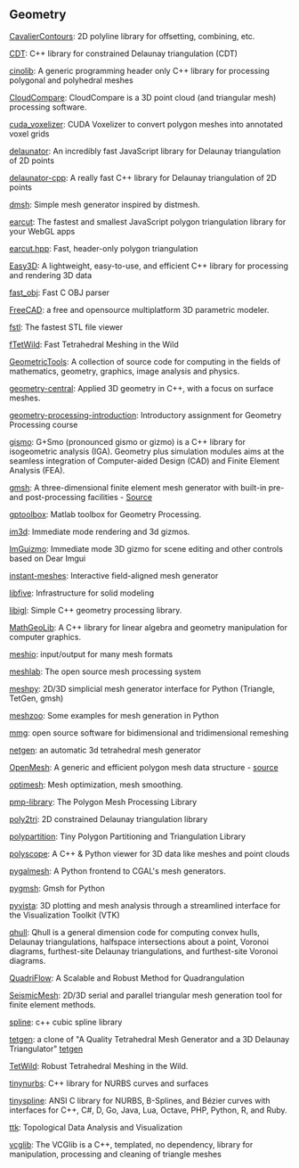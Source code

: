 ## Geometry
[CavalierContours](https://github.com/jbuckmccready/CavalierContours): 2D polyline library for offsetting, combining, etc.

[CDT](https://github.com/artem-ogre/CDT): C++ library for constrained Delaunay triangulation (CDT)

[cinolib](https://github.com/mlivesu/cinolib): A generic programming header only C++ library for processing polygonal and polyhedral meshes

[CloudCompare](https://github.com/CloudCompare/CloudCompare): CloudCompare is a 3D point cloud (and triangular mesh) processing software.

[cuda_voxelizer](https://github.com/Forceflow/cuda_voxelizer): CUDA Voxelizer to convert polygon meshes into annotated voxel grids

[delaunator](https://github.com/mapbox/delaunator): An incredibly fast JavaScript library for Delaunay triangulation of 2D points

[delaunator-cpp](https://github.com/delfrrr/delaunator-cpp): A really fast C++ library for Delaunay triangulation of 2D points

[dmsh](https://github.com/nschloe/dmsh): Simple mesh generator inspired by distmesh.

[earcut](https://github.com/mapbox/earcut): The fastest and smallest JavaScript polygon triangulation library for your WebGL apps

[earcut.hpp](https://github.com/mapbox/earcut.hpp): Fast, header-only polygon triangulation

[Easy3D](https://github.com/LiangliangNan/Easy3D): A lightweight, easy-to-use, and efficient C++ library for processing and rendering 3D data

[fast_obj](https://github.com/thisistherk/fast_obj): Fast C OBJ parser

[FreeCAD](https://github.com/FreeCAD/FreeCAD): a free and opensource multiplatform 3D parametric modeler.

[fstl](https://github.com/fstl-app/fstl): The fastest STL file viewer

[fTetWild](https://github.com/wildmeshing/fTetWild): Fast Tetrahedral Meshing in the Wild

[GeometricTools](https://github.com/davideberly/GeometricTools): A collection of source code for computing in the fields of mathematics, geometry, graphics, image analysis and physics.

[geometry-central](https://github.com/nmwsharp/geometry-central): Applied 3D geometry in C++, with a focus on surface meshes.

[geometry-processing-introduction](https://github.com/alecjacobson/geometry-processing-introduction): Introductory assignment for Geometry Processing course

[gismo](https://github.com/gismo/gismo): G+Smo (pronounced gismo or gizmo) is a C++ library for isogeometric analysis (IGA). Geometry plus simulation modules aims at the seamless integration of Computer-aided Design (CAD) and Finite Element Analysis (FEA).

[gmsh](http://gmsh.info/): A three-dimensional finite element mesh generator with built-in pre- and post-processing facilities - [Source](https://gitlab.onelab.info/gmsh/gmsh)

[gptoolbox](https://github.com/alecjacobson/gptoolbox): Matlab toolbox for Geometry Processing.

[im3d](https://github.com/john-chapman/im3d): Immediate mode rendering and 3d gizmos.

[ImGuizmo](https://github.com/CedricGuillemet/ImGuizmo): Immediate mode 3D gizmo for scene editing and other controls based on Dear Imgui

[instant-meshes](https://github.com/wjakob/instant-meshes): Interactive field-aligned mesh generator

[libfive](https://github.com/libfive/libfive): Infrastructure for solid modeling

[libigl](https://github.com/libigl/libigl): Simple C++ geometry processing library.

[MathGeoLib](https://github.com/juj/MathGeoLib): A C++ library for linear algebra and geometry manipulation for computer graphics.

[meshio](https://github.com/nschloe/meshio): input/output for many mesh formats

[meshlab](https://github.com/cnr-isti-vclab/meshlab): The open source mesh processing system

[meshpy](https://github.com/inducer/meshpy): 2D/3D simplicial mesh generator interface for Python (Triangle, TetGen, gmsh)

[meshzoo](https://github.com/nschloe/meshzoo): Some examples for mesh generation in Python

[mmg](https://github.com/MmgTools/mmg): open source software for bidimensional and tridimensional remeshing

[netgen](https://github.com/NGSolve/netgen): an automatic 3d tetrahedral mesh generator

[OpenMesh](https://www.graphics.rwth-aachen.de/software/openmesh/): A generic and efficient polygon mesh data structure - [source](https://graphics.rwth-aachen.de:9000/OpenMesh/OpenMesh)

[optimesh](https://github.com/nschloe/optimesh): Mesh optimization, mesh smoothing.

[pmp-library](https://github.com/pmp-library/pmp-library): The Polygon Mesh Processing Library

[poly2tri](https://github.com/jhasse/poly2tri): 2D constrained Delaunay triangulation library

[polypartition](https://github.com/ivanfratric/polypartition): Tiny Polygon Partitioning and Triangulation Library

[polyscope](https://github.com/nmwsharp/polyscope): A C++ & Python viewer for 3D data like meshes and point clouds

[pygalmesh](https://github.com/nschloe/pygalmesh): A Python frontend to CGAL's mesh generators.

[pygmsh](https://github.com/nschloe/pygmsh): Gmsh for Python

[pyvista](https://github.com/pyvista/pyvista): 3D plotting and mesh analysis through a streamlined interface for the Visualization Toolkit (VTK)

[qhull](https://github.com/qhull/qhull): Qhull is a general dimension code for computing convex hulls, Delaunay triangulations, halfspace intersections about a point, Voronoi diagrams, furthest-site Delaunay triangulations, and furthest-site Voronoi diagrams.

[QuadriFlow](https://github.com/hjwdzh/QuadriFlow): A Scalable and Robust Method for Quadrangulation

[SeismicMesh](https://github.com/krober10nd/SeismicMesh): 2D/3D serial and parallel triangular mesh generation tool for finite element methods.

[spline](https://github.com/ttk592/spline): c++ cubic spline library

[tetgen](https://github.com/ufz/tetgen): a clone of "A Quality Tetrahedral Mesh Generator and a 3D Delaunay Triangulator" [tetgen](http://www.wias-berlin.de/software/index.jsp?id=TetGen&lang=1)

[TetWild](https://github.com/Yixin-Hu/TetWild): Robust Tetrahedral Meshing in the Wild.

[tinynurbs](https://github.com/pradeep-pyro/tinynurbs): C++ library for NURBS curves and surfaces

[tinyspline](https://github.com/msteinbeck/tinyspline): ANSI C library for NURBS, B-Splines, and Bézier curves with interfaces for C++, C#, D, Go, Java, Lua, Octave, PHP, Python, R, and Ruby.

[ttk](https://github.com/topology-tool-kit/ttk): Topological Data Analysis and Visualization

[vcglib](https://github.com/cnr-isti-vclab/vcglib): The VCGlib is a C++, templated, no dependency, library for manipulation, processing and cleaning of triangle meshes
